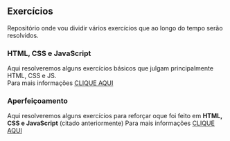 ## Exercícios
Repositório onde vou dividir vários exercícios que ao longo do tempo serão resolvidos.

### HTML, CSS e JavaScript 
Aqui resolveremos alguns exercícios básicos que julgam principalmente HTML, CSS e JS. \
Para mais informações [CLIQUE AQUI](https://github.com/Cartulo/Exercicios/blob/main/HTML%2C%20CSS%20e%20JS/README.md)

### Aperfeiçoamento
Aqui resolveremos alguns exercícios para reforçar oque foi feito em **HTML, CSS e JavaScript** (citado anteriormente)
Para mais informações [CLIQUE AQUI](https://github.com/Cartulo/Exercicios/tree/main/Aperfeiçoamento)
